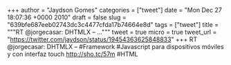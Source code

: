 
+++
author = "Jaydson Gomes"
categories = ["tweet"]
date = "Mon Dec 27 18:07:36 +0000 2010"
draft = false
slug = "639bfe687eeb02743dc3c4477cfda17b74664e8d"
tags = ["tweet"]
title = """RT @jorgecasar: DHTMLX – ..."""
tweet = true
micro = true
tweet_url = "https://twitter.com/jaydson/status/19454363625848833"
+++
RT @jorgecasar: DHTMLX – #Framework #Javascript para dispositivos móviles y con interfaz touch http://sho.tc/57m #HTML

